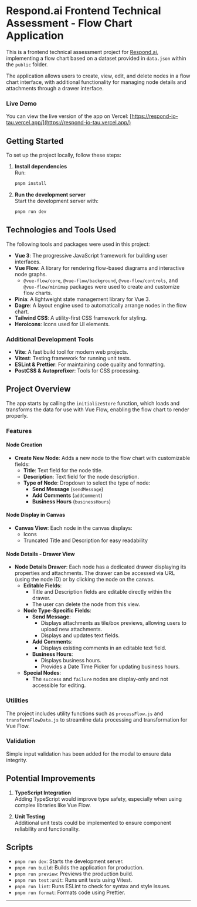 
# Respond.ai Frontend Technical Assessment - Flow Chart Application

This is a frontend technical assessment project for [Respond.ai](https://respond.io/), implementing a flow chart based on a dataset provided in `data.json` within the `public` folder.

The application allows users to create, view, edit, and delete nodes in a flow chart interface, with additional functionality for managing node details and attachments through a drawer interface.

### Live Demo
You can view the live version of the app on Vercel: [https://respond-io-tau.vercel.app/](https://respond-io-tau.vercel.app/)

## Getting Started

To set up the project locally, follow these steps:

1. **Install dependencies**  
   Run:
   ```bash
   pnpm install
   ```

2. **Run the development server**  
   Start the development server with:
   ```bash
   pnpm run dev
   ```

## Technologies and Tools Used

The following tools and packages were used in this project:

- **Vue 3**: The progressive JavaScript framework for building user interfaces.
- **Vue Flow**: A library for rendering flow-based diagrams and interactive node graphs.
    - `@vue-flow/core`, `@vue-flow/background`, `@vue-flow/controls`, and `@vue-flow/minimap` packages were used to create and customize flow charts.
- **Pinia**: A lightweight state management library for Vue 3.
- **Dagre**: A layout engine used to automatically arrange nodes in the flow chart.
- **Tailwind CSS**: A utility-first CSS framework for styling.
- **Heroicons**: Icons used for UI elements.

### Additional Development Tools

- **Vite**: A fast build tool for modern web projects.
- **Vitest**: Testing framework for running unit tests.
- **ESLint & Prettier**: For maintaining code quality and formatting.
- **PostCSS & Autoprefixer**: Tools for CSS processing.

## Project Overview

The app starts by calling the `initializeStore` function, which loads and transforms the data for use with Vue Flow, enabling the flow chart to render properly.

### Features

#### Node Creation
- **Create New Node**: Adds a new node to the flow chart with customizable fields:
    - **Title**: Text field for the node title.
    - **Description**: Text field for the node description.
    - **Type of Node**: Dropdown to select the type of node:
        - **Send Message** (`sendMessage`)
        - **Add Comments** (`addComment`)
        - **Business Hours** (`businessHours`)

#### Node Display in Canvas
- **Canvas View**: Each node in the canvas displays:
    - Icons
    - Truncated Title and Description for easy readability

#### Node Details - Drawer View
- **Node Details Drawer**: Each node has a dedicated drawer displaying its properties and attachments. The drawer can be accessed via URL (using the node ID) or by clicking the node on the canvas.
    - **Editable Fields**:
        - Title and Description fields are editable directly within the drawer.
        - The user can delete the node from this view.
    - **Node Type-Specific Fields**:
        - **Send Message**:
            - Displays attachments as tile/box previews, allowing users to upload new attachments.
            - Displays and updates text fields.
        - **Add Comments**:
            - Displays existing comments in an editable text field.
        - **Business Hours**:
            - Displays business hours.
            - Provides a Date Time Picker for updating business hours.
    - **Special Nodes**:
        - The `success` and `failure` nodes are display-only and not accessible for editing.

### Utilities
The project includes utility functions such as `processFlow.js` and `transformFlowData.js` to streamline data processing and transformation for Vue Flow.

### Validation
Simple input validation has been added for the modal to ensure data integrity.

## Potential Improvements

1. **TypeScript Integration**  
   Adding TypeScript would improve type safety, especially when using complex libraries like Vue Flow.

2. **Unit Testing**  
   Additional unit tests could be implemented to ensure component reliability and functionality.

## Scripts

- `pnpm run dev`: Starts the development server.
- `pnpm run build`: Builds the application for production.
- `pnpm run preview`: Previews the production build.
- `pnpm run test:unit`: Runs unit tests using Vitest.
- `pnpm run lint`: Runs ESLint to check for syntax and style issues.
- `pnpm run format`: Formats code using Prettier.

---
